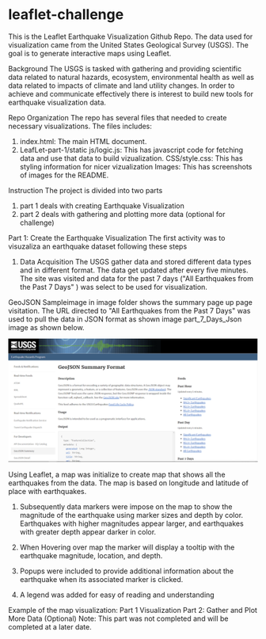 # leaflet-challenge

This is the Leaflet Earthquake Visualization Github Repo. The data used for visualization came from the United States Geological Survey (USGS). The goal is to generate interactive maps using Leaflet.

Background
The USGS is tasked with gathering and providing scientific data related to natural hazards, ecosystem, environmental health as well as data related to impacts of climate and land utility changes. In order to achieve and communicate effectively there is interest to build new tools for earthquake visualization data. 

Repo Organization
The repo has several files that needed to create necessary visualizations. The files includes:
1. index.html: The main HTML document.
2. LeafLet-part-1/static
   js/logic.js: This has javascript code for fetching data and use that data to build vizualization.
   CSS/style.css: This has styling information for nicer vizualization
   Images: This has screenshots of images for the README.
   

Instruction
The project is divided into two parts
1. part 1 deals with creating Earthquake Visualization
2. part 2 deals with gathering and plotting more data (optional for challenge)


Part 1: Create the Earthquake Visualization
The first activity was to visuzaliza an earthquake dataset following these steps

1. Data Acquisition 
The USGS gather data and stored different data types and in different format. The data get updated after every five minutes. The site was visited and data for the past 7 days ("All Earthquakes from the Past 7 Days" ) was select to be used for visualization.

GeoJSON Sampleimage in image folder shows the summary page up page visitation. The URL directed to "All Earthquakes from the Past 7 Days" was used to pull the data in JSON format as shown image part_7_Days_Json image as shown below. 

![alt text](image-1.png)

Using Leaflet, a map was initialize to create map that shows all the earthquakes from the data. The map is based on longitude and latitude of place with earthquakes.

1. Subsequently data markers were impose on the map to show the magnitude of the earthquake using marker sizes and depth by color. Earthquakes with higher magnitudes appear larger, and earthquakes with greater depth appear darker in color.

2. When Hovering over map the marker will display a tooltip with the earthquake magnitude, location, and depth.

3. Popups were included to provide additional information about the earthquake when its associated marker is clicked.

4. A legend was added for easy of reading and understanding  

Example of the map visualization: Part 1 Visualization
Part 2: Gather and Plot More Data (Optional)
Note: This part was not completed and will be completed at a later date.

